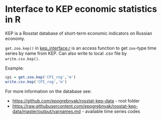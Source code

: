 # Interface to KEP economic statistics in R

KEP is a Rosstat database of short-term economic indicators on Russian economy.

```get.zoo.kep()``` in [kep_interface.r](kep_interface.r) is an access function to get ```zoo```-type time series by name from KEP. Can also write to local .csv file by ```write.csv.kep()```.

Example:

```R
cpi = get.zoo.kep('CPI_rog','m')
write.csv.kep('CPI_rog','m')
```

For more information on the database see:
 - <https://github.com/epogrebnyak/rosstat-kep-data> - root folder
 - <https://raw.githubusercontent.com/epogrebnyak/rosstat-kep-data/master/output/varnames.md> - available time series codes

